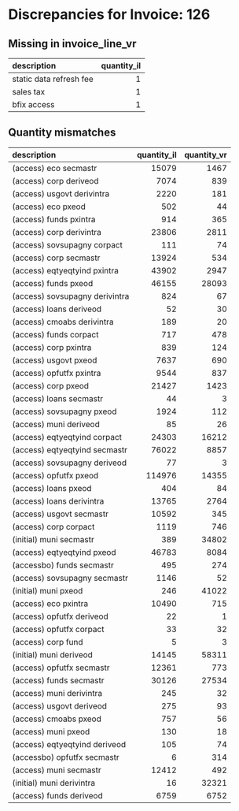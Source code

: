 # Discrepancies for Invoice: 126

## Missing in invoice_line_vr

| description             |   quantity_il |
|:------------------------|--------------:|
| static data refresh fee |             1 |
| sales tax               |             1 |
| bfix access             |             1 |

## Quantity mismatches

| description                    |   quantity_il |   quantity_vr |
|:-------------------------------|--------------:|--------------:|
| (access) eco secmastr          |         15079 |          1467 |
| (access) corp deriveod         |          7074 |           839 |
| (access) usgovt derivintra     |          2220 |           181 |
| (access) eco pxeod             |           502 |            44 |
| (access) funds pxintra         |           914 |           365 |
| (access) corp derivintra       |         23806 |          2811 |
| (access) sovsupagny corpact    |           111 |            74 |
| (access) corp secmastr         |         13924 |           534 |
| (access) eqtyeqtyind pxintra   |         43902 |          2947 |
| (access) funds pxeod           |         46155 |         28093 |
| (access) sovsupagny derivintra |           824 |            67 |
| (access) loans deriveod        |            52 |            30 |
| (access) cmoabs derivintra     |           189 |            20 |
| (access) funds corpact         |           717 |           478 |
| (access) corp pxintra          |           839 |           124 |
| (access) usgovt pxeod          |          7637 |           690 |
| (access) opfutfx pxintra       |          9544 |           837 |
| (access) corp pxeod            |         21427 |          1423 |
| (access) loans secmastr        |            44 |             3 |
| (access) sovsupagny pxeod      |          1924 |           112 |
| (access) muni deriveod         |            85 |            26 |
| (access) eqtyeqtyind corpact   |         24303 |         16212 |
| (access) eqtyeqtyind secmastr  |         76022 |          8857 |
| (access) sovsupagny deriveod   |            77 |             3 |
| (access) opfutfx pxeod         |        114976 |         14355 |
| (access) loans pxeod           |           404 |            84 |
| (access) loans derivintra      |         13765 |          2764 |
| (access) usgovt secmastr       |         10592 |           345 |
| (access) corp corpact          |          1119 |           746 |
| (initial) muni secmastr        |           389 |         34802 |
| (access) eqtyeqtyind pxeod     |         46783 |          8084 |
| (accessbo) funds secmastr      |           495 |           274 |
| (access) sovsupagny secmastr   |          1146 |            52 |
| (initial) muni pxeod           |           246 |         41022 |
| (access) eco pxintra           |         10490 |           715 |
| (access) opfutfx deriveod      |            22 |             1 |
| (access) opfutfx corpact       |            33 |            32 |
| (access) corp fund             |             5 |             3 |
| (initial) muni deriveod        |         14145 |         58311 |
| (access) opfutfx secmastr      |         12361 |           773 |
| (access) funds secmastr        |         30126 |         27534 |
| (access) muni derivintra       |           245 |            32 |
| (access) usgovt deriveod       |           275 |            93 |
| (access) cmoabs pxeod          |           757 |            56 |
| (access) muni pxeod            |           130 |            18 |
| (access) eqtyeqtyind deriveod  |           105 |            74 |
| (accessbo) opfutfx secmastr    |             6 |           314 |
| (access) muni secmastr         |         12412 |           492 |
| (initial) muni derivintra      |            16 |         32321 |
| (access) funds deriveod        |          6759 |          6752 |

